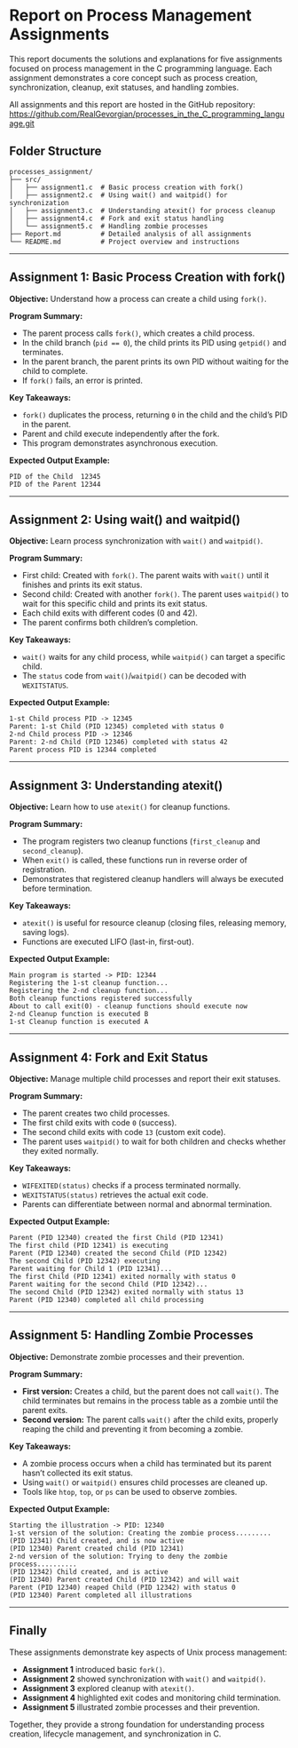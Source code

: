 # Report on Process Management Assignments

This report documents the solutions and explanations for five assignments focused on process management in the C programming language. Each assignment demonstrates a core concept such as process creation, synchronization, cleanup, exit statuses, and handling zombies.

All assignments and this report are hosted in the GitHub repository: https://github.com/RealGevorgian/processes_in_the_C_programming_language.git


## Folder Structure

```
processes_assignment/
├── src/
│   ├── assignment1.c  # Basic process creation with fork()
│   ├── assignment2.c  # Using wait() and waitpid() for synchronization
│   ├── assignment3.c  # Understanding atexit() for process cleanup
│   ├── assignment4.c  # Fork and exit status handling
│   └── assignment5.c  # Handling zombie processes
├── Report.md          # Detailed analysis of all assignments
└── README.md          # Project overview and instructions
```


---

## Assignment 1: Basic Process Creation with fork()

**Objective:** Understand how a process can create a child using `fork()`.

**Program Summary:**

* The parent process calls `fork()`, which creates a child process.
* In the child branch (`pid == 0`), the child prints its PID using `getpid()` and terminates.
* In the parent branch, the parent prints its own PID without waiting for the child to complete.
* If `fork()` fails, an error is printed.

**Key Takeaways:**

* `fork()` duplicates the process, returning `0` in the child and the child’s PID in the parent.
* Parent and child execute independently after the fork.
* This program demonstrates asynchronous execution.

**Expected Output Example:**

```
PID of the Child  12345
PID of the Parent 12344
```

---

## Assignment 2: Using wait() and waitpid()

**Objective:** Learn process synchronization with `wait()` and `waitpid()`.

**Program Summary:**

* First child: Created with `fork()`. The parent waits with `wait()` until it finishes and prints its exit status.
* Second child: Created with another `fork()`. The parent uses `waitpid()` to wait for this specific child and prints its exit status.
* Each child exits with different codes (0 and 42).
* The parent confirms both children’s completion.

**Key Takeaways:**

* `wait()` waits for any child process, while `waitpid()` can target a specific child.
* The `status` code from `wait()`/`waitpid()` can be decoded with `WEXITSTATUS`.

**Expected Output Example:**

```
1-st Child process PID -> 12345
Parent: 1-st Child (PID 12345) completed with status 0
2-nd Child process PID -> 12346
Parent: 2-nd Child (PID 12346) completed with status 42
Parent process PID is 12344 completed
```

---

## Assignment 3: Understanding atexit()

**Objective:** Learn how to use `atexit()` for cleanup functions.

**Program Summary:**

* The program registers two cleanup functions (`first_cleanup` and `second_cleanup`).
* When `exit()` is called, these functions run in reverse order of registration.
* Demonstrates that registered cleanup handlers will always be executed before termination.

**Key Takeaways:**

* `atexit()` is useful for resource cleanup (closing files, releasing memory, saving logs).
* Functions are executed LIFO (last-in, first-out).

**Expected Output Example:**

```
Main program is started -> PID: 12344
Registering the 1-st cleanup function...
Registering the 2-nd cleanup function...
Both cleanup functions registered successfully
About to call exit(0) - cleanup functions should execute now
2-nd Cleanup function is executed B
1-st Cleanup function is executed A
```

---

## Assignment 4: Fork and Exit Status

**Objective:** Manage multiple child processes and report their exit statuses.

**Program Summary:**

* The parent creates two child processes.
* The first child exits with code `0` (success).
* The second child exits with code `13` (custom exit code).
* The parent uses `waitpid()` to wait for both children and checks whether they exited normally.

**Key Takeaways:**

* `WIFEXITED(status)` checks if a process terminated normally.
* `WEXITSTATUS(status)` retrieves the actual exit code.
* Parents can differentiate between normal and abnormal termination.

**Expected Output Example:**

```
Parent (PID 12340) created the first Child (PID 12341)
The first child (PID 12341) is executing
Parent (PID 12340) created the second Child (PID 12342)
The second Child (PID 12342) executing
Parent waiting for Child 1 (PID 12341)...
The first Child (PID 12341) exited normally with status 0
Parent waiting for the second Child (PID 12342)...
The second Child (PID 12342) exited normally with status 13
Parent (PID 12340) completed all child processing
```

---

## Assignment 5: Handling Zombie Processes

**Objective:** Demonstrate zombie processes and their prevention.

**Program Summary:**

* **First version:** Creates a child, but the parent does not call `wait()`. The child terminates but remains in the process table as a zombie until the parent exits.
* **Second version:** The parent calls `wait()` after the child exits, properly reaping the child and preventing it from becoming a zombie.

**Key Takeaways:**

* A zombie process occurs when a child has terminated but its parent hasn’t collected its exit status.
* Using `wait()` or `waitpid()` ensures child processes are cleaned up.
* Tools like `htop`, `top`, or `ps` can be used to observe zombies.

**Expected Output Example:**

```
Starting the illustration -> PID: 12340
1-st version of the solution: Creating the zombie process.........
(PID 12341) Child created, and is now active
(PID 12340) Parent created child (PID 12341)
2-nd version of the solution: Trying to deny the zombie process..........
(PID 12342) Child created, and is active
(PID 12340) Parent created Child (PID 12342) and will wait
Parent (PID 12340) reaped Child (PID 12342) with status 0
(PID 12340) Parent completed all illustrations
```

---

## Finally

These assignments demonstrate key aspects of Unix process management:

* **Assignment 1** introduced basic `fork()`.
* **Assignment 2** showed synchronization with `wait()` and `waitpid()`.
* **Assignment 3** explored cleanup with `atexit()`.
* **Assignment 4** highlighted exit codes and monitoring child termination.
* **Assignment 5** illustrated zombie processes and their prevention.

Together, they provide a strong foundation for understanding process creation, lifecycle management, and synchronization in C.
